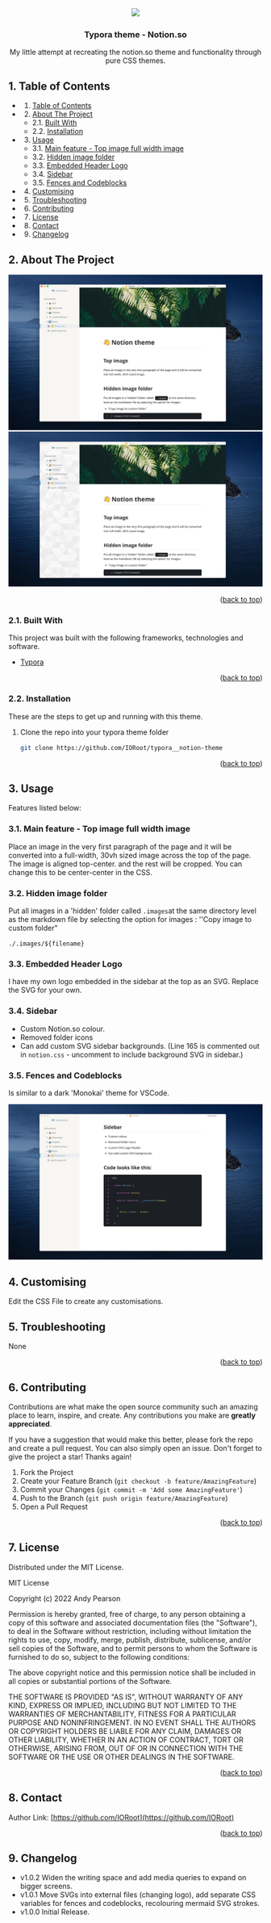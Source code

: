 
<div id="top"></div>

<div align="center">


<img src="https://svg-rewriter.sachinraja.workers.dev/?url=https%3A%2F%2Fcdn.jsdelivr.net%2Fnpm%2F%40mdi%2Fsvg%406.7.96%2Fsvg%2Flanguage-markdown.svg&fill=%23262626&width=200px&height=200px" style="width:200px;"/>

<h3 align="center">Typora theme - Notion.so</h3>

<p align="center">
My little attempt at recreating the notion.so theme and functionality through pure CSS themes.
</p>    
</div>

##  1. <a name='TableofContents'></a>Table of Contents


* 1. [Table of Contents](#TableofContents)
* 2. [About The Project](#AboutTheProject)
	* 2.1. [Built With](#BuiltWith)
	* 2.2. [Installation](#Installation)
* 3. [Usage](#Usage)
	* 3.1. [Main feature - Top image full width image](#Mainfeature-Topimagefullwidthimage)
	* 3.2. [Hidden image folder](#Hiddenimagefolder)
	* 3.3. [Embedded Header Logo](#EmbeddedHeaderLogo)
	* 3.4. [Sidebar](#Sidebar)
	* 3.5. [Fences and Codeblocks](#FencesandCodeblocks)
* 4. [ Customising](#Customising)
* 5. [Troubleshooting](#Troubleshooting)
* 6. [Contributing](#Contributing)
* 7. [License](#License)
* 8. [Contact](#Contact)
* 9. [Changelog](#Changelog)



##  2. <a name='AboutTheProject'></a>About The Project

![Notion Screenshot](https://github.com/IORoot/typora__notion-theme/blob/master/notion/Notion.jpg?raw=true)
![Notion Screenshot](https://github.com/IORoot/typora__notion-theme/blob/master/notion/NotionPattern.jpg?raw=true)

<p align="right">(<a href="#top">back to top</a>)</p>


###  2.1. <a name='BuiltWith'></a>Built With

This project was built with the following frameworks, technologies and software.

- [Typora](https://typora.io/)

<p align="right">(<a href="#top">back to top</a>)</p>


###  2.2. <a name='Installation'></a>Installation

These are the steps to get up and running with this theme.

1. Clone the repo into your typora theme folder
    ```sh
    git clone https://github.com/IORoot/typora__notion-theme
    ```


<p align="right">(<a href="#top">back to top</a>)</p>


##  3. <a name='Usage'></a>Usage

Features listed below:

###  3.1. <a name='Mainfeature-Topimagefullwidthimage'></a>Main feature - Top image full width image

Place an image in the very first paragraph of the page and it will be converted into a full-width, 30vh sized image across the top of the page. 
The image is aligned top-center. and the rest will be cropped. You can change this to be center-center in the CSS.


###  3.2. <a name='Hiddenimagefolder'></a>Hidden image folder

Put all images in a 'hidden' folder called `.images`at the same directory level as the markdown file by selecting the option for images :  ''Copy image to custom folder"

```
./.images/${filename}
```

###  3.3. <a name='EmbeddedHeaderLogo'></a>Embedded Header Logo

I have my own logo embedded in the sidebar at the top as an SVG. Replace the SVG for your own.

###  3.4. <a name='Sidebar'></a>Sidebar

- Custom Notion.so colour.
- Removed folder icons
- Can add custom SVG sidebar backgrounds.  (Line 165 is commented out in `notion.css` - uncomment to include background SVG in sidebar.)


###  3.5. <a name='FencesandCodeblocks'></a>Fences and Codeblocks

Is similar to a dark 'Monokai' theme for VSCode.

![Notion Screenshot](https://github.com/IORoot/typora__notion-theme/blob/master/notion/NotionCode.jpg?raw=true)


##  4. <a name='Customising'></a> Customising

Edit the CSS File to create any customisations.

##  5. <a name='Troubleshooting'></a>Troubleshooting

None

<p align="right">(<a href="#top">back to top</a>)</p>


##  6. <a name='Contributing'></a>Contributing

Contributions are what make the open source community such an amazing place to learn, inspire, and create. Any contributions you make are **greatly appreciated**.

If you have a suggestion that would make this better, please fork the repo and create a pull request. You can also simply open an issue.
Don't forget to give the project a star! Thanks again!

1. Fork the Project
2. Create your Feature Branch (`git checkout -b feature/AmazingFeature`)
3. Commit your Changes (`git commit -m 'Add some AmazingFeature'`)
4. Push to the Branch (`git push origin feature/AmazingFeature`)
5. Open a Pull Request

<p align="right">(<a href="#top">back to top</a>)</p>



##  7. <a name='License'></a>License

Distributed under the MIT License.

MIT License

Copyright (c) 2022 Andy Pearson

Permission is hereby granted, free of charge, to any person obtaining a copy
of this software and associated documentation files (the "Software"), to deal
in the Software without restriction, including without limitation the rights
to use, copy, modify, merge, publish, distribute, sublicense, and/or sell
copies of the Software, and to permit persons to whom the Software is
furnished to do so, subject to the following conditions:

The above copyright notice and this permission notice shall be included in all
copies or substantial portions of the Software.

THE SOFTWARE IS PROVIDED "AS IS", WITHOUT WARRANTY OF ANY KIND, EXPRESS OR
IMPLIED, INCLUDING BUT NOT LIMITED TO THE WARRANTIES OF MERCHANTABILITY,
FITNESS FOR A PARTICULAR PURPOSE AND NONINFRINGEMENT. IN NO EVENT SHALL THE
AUTHORS OR COPYRIGHT HOLDERS BE LIABLE FOR ANY CLAIM, DAMAGES OR OTHER
LIABILITY, WHETHER IN AN ACTION OF CONTRACT, TORT OR OTHERWISE, ARISING FROM,
OUT OF OR IN CONNECTION WITH THE SOFTWARE OR THE USE OR OTHER DEALINGS IN THE
SOFTWARE.

<p align="right">(<a href="#top">back to top</a>)</p>



##  8. <a name='Contact'></a>Contact

Author Link: [https://github.com/IORoot](https://github.com/IORoot)

<p align="right">(<a href="#top">back to top</a>)</p>

##  9. <a name='Changelog'></a>Changelog

- v1.0.2 Widen the writing space and add media queries to expand on bigger screens.
- v1.0.1 Move SVGs into external files (changing logo), add separate CSS variables for fences and codeblocks, recolouring mermaid SVG strokes.
- v1.0.0 Initial Release.
